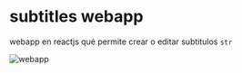 # subtitles webapp
webapp en reactjs qué permite crear o editar subtitulos `str`  

![webapp](.readme/demo.gif)

